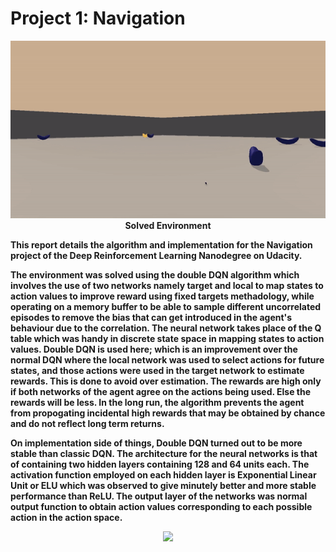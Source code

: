# Project 1: Navigation
<p align="center">
<img src ="https://github.com/championballer/RL/raw/master/P1_Navigation/Navigation.gif">
<br>
<b> Solved Environment <b>
</p>

This report details the algorithm and implementation for the Navigation project of the Deep Reinforcement Learning Nanodegree on Udacity.

The environment was solved using the double DQN algorithm which involves the use of two networks namely target and local to map states to action values to improve reward using fixed targets methadology, while operating on a memory buffer to be able to sample different uncorrelated episodes to remove the bias that can get introduced in the agent's behaviour due to the correlation. The neural network takes place of the Q table which was handy in discrete state space in mapping states to action values. Double DQN is used here; which is an improvement over the normal DQN where the local network was used to select actions for future states, and those actions were used in the target network to estimate rewards. This is done to avoid over estimation. The rewards are high only if both networks of the agent agree on the actions being used. Else the rewards will be less. In the long run, the algorithm prevents the agent from propogating incidental high rewards that may be obtained by chance and do not reflect long term returns. 

On implementation side of things, Double DQN turned out to be more stable than classic DQN. The architecture for the neural networks is that of containing two hidden layers containing 128 and 64 units each. The activation function employed on each hidden layer is Exponential Linear Unit or ELU which was observed to give minutely better and more stable performance than ReLU. The output layer of the networks was normal output function to obtain action values corresponding to each possible action in the action space. 

<p align="center">
<img src ="https://github.com/championballer/P1_Navigation/raw/master/Images/SS1.png">
</p>
